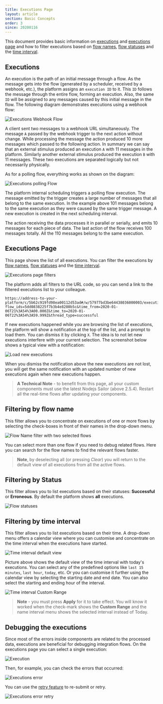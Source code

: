```yaml
---
title: Executions Page
layout: article
section: Basic Concepts
order: 3
since: 20200116
---
```


This document provides basic information on [executions](#executions) and
[executions page](#executions-page) and how to filter executions based on
[flow names](#filtering-by-flow-name), [flow statuses](#filtering-by-status)
and the [time interval](#filtering-by-time-interval).

## Executions

An execution is the path of an initial message through a flow. As the message
gets into the flow (generated by a scheduler, received by a webhook, etc.), the platform
assigns an `execution ID` to it. This `ID` follows the message through the entire flow,
forming an execution. Also, the same `ID` will be assigned to any messages caused
by this initial message in the flow. The following diagram demonstrates executions
using a webhook flow:

![Executions Webhook Flow](/assets/img/getting-started/exec-page/exec1.png)

A client sent two messages to a webhook URL simultaneously. The message `A`
passed by the webhook trigger to the next action without change. While processing the
message the action produced 10 more messages which passed to the following
action. In summary we can say that an external stimulus produced an execution `A`
with 11 messages in the platform. Similarly another external stimulus
produced the execution `B` with 11 messages. These two executions are separated
logically but not necessarily physically.

As for a polling flow, everything works as shown on the diagram:

![Executions polling Flow](/assets/img/getting-started/exec-page/exec2.png)

The platform internal scheduling triggers a polling flow execution. The message
emitted by the trigger creates a large number of messages that all belong to the same
execution. In the example above 101 messages belong to the same execution as they
were caused by the same trigger message. A new execution is created in the
next scheduling interval.

The action receiving the data processes it in parallel or serially, and emits
10 messages for each piece of data. The last action of the flow receives 100
messages totally. All the 110 messages belong to the same execution.


## Executions Page

This page shows the list of all executions. You can filter the executions
by [flow names](#filtering-by-flow-name), [flow statuses](#filtering-by-status)
and the [time interval](#filtering-by-time-interval).

![Executions page filters](/assets/img/getting-started/exec-page/exec-filters.gif)

The platform adds all filters to the URL code, so you can send a link to the filtered
executions list to your colleague.

```
https://address-to-your-platform/c/5b62c919fd98ea00112d53ad#/w/57977bd3be64438036000003/executions?flow_ids=5dd0838225f7b3b4e8280b5c&time_from=2020-01-06T21%3A54%3A00.000Z&time_to=2020-01-06T22%3A54%3A59.999Z&thread_type=successful
```

If new executions happened while you are browsing the list of executions, the platform
will show a notification at the top of the list, and a prompt to load them. You can dismiss
it by clicking `X`. The idea is to not let new executions interfere with
your current selection. The screenshot below shows a typical view with a notification:

![Load new executions](/assets/img/getting-started/exec-page/executions-load-new.png)

When you dismiss the notification above the new executions are not lost, you will
get the same notification with an updated number of new executions again when new
executions happen.

> **A Technical Note** - to benefit from this page, all your custom components
> must use the latest Nodejs Sailor (above 2.5.4). Restart all the
> real-time flows after updating your components.

## Filtering by flow name

This filter allows you to concentrate on executions of one or more flows by selecting
the check-boxes in front of their names in the drop-down menu.

![Flow Name filter with two selected flows](/assets/img/getting-started/exec-page/executions-filter-flow-name.png)

You can select more than one flow if you need to debug related flows.
Here you can search for the flow names to find the relevant flows faster.

> **Note**, by deselecting all (or pressing *Clear*) you will return to the default
> view of all executions from all the active flows.

## Filtering by Status

This filter allows you to list executions based on their statuses:
**Successful** or **Erroneous**. By default the platform shows **all** executions.

![Flow statuses](/assets/img/getting-started/exec-page/executions-filter-statuses.png)

## Filtering by time interval

This filter allows you to list executions based on their time. A drop-down menu
offers a calendar view where you can customise and concentrate on the time interval
when the executions have started.

![Time interval default view](/assets/img/getting-started/exec-page/executions-filter-time-interval01.png)

Picture above shows the default view of the time interval with today's executions.
You can select any of the predefined options like `last 15 minutes`, `last hour`,
`today`, etc. Or you can customise it further using the calendar view by selecting
the starting date and end date. You can also select the starting and ending hour
of the interval.

![Time interval Custom Range](/assets/img/getting-started/exec-page/executions-filter-time-interval02.png)

> **Note** - you must press **Apply** for it to take effect. You will know it worked
> when the check-mark shows the **Custom Range** and the name interval menu shows
> the selected interval instead of Today.


## Debugging the executions

Since most of the errors inside components are related to the processed data, executions
are beneficial for debugging integration flows. On the executions page you can
select a single execution:

![Execution](/assets/img/getting-started/exec-page/exec-retry1.png)

Then, for example, you can check the errors that occurred:

![Executions error](/assets/img/getting-started/exec-page/exec-retry2.png)

You can use the [retry feature](/guides/error-retry) to re-submit or retry.

![Executions error retry](/assets/img/getting-started/exec-page/exec-retry3.png)
